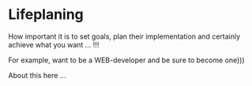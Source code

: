 # Lifeplaning

How important it is to set goals, plan their implementation and certainly achieve what you want ... !!! 

For example, want to be a WEB-developer and be sure to become one)))

About this here ...
